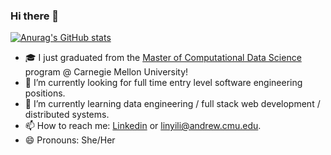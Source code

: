 ### Hi there 👋

[![Anurag's GitHub stats](https://github-readme-stats.vercel.app/api?username=sabrinali-linyi&count_private=true)](https://github.com/anuraghazra/github-readme-stats)

- 🎓 I just graduated from the [Master of Computational Data Science](https://mcds.cs.cmu.edu/) program @ Carnegie Mellon University!
- 🔭 I’m currently looking for full time entry level software engineering positions.
- 🌱 I’m currently learning data engineering / full stack web development / distributed systems.
- 📫 How to reach me: [Linkedin](https://www.linkedin.com/in/linyisabrinali/) or linyili@andrew.cmu.edu.
- 😄 Pronouns: She/Her

<!--
**sabrinali-linyi/sabrinali-linyi** is a ✨ _special_ ✨ repository because its `README.md` (this file) appears on your GitHub profile.

Here are some ideas to get you started:
-->
